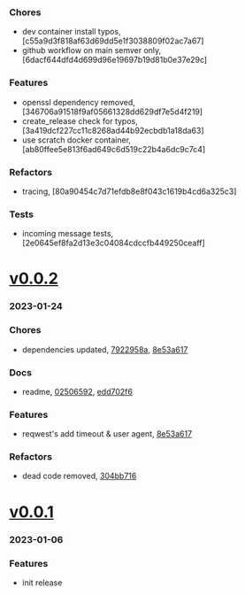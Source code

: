 ### Chores
+ dev container install typos, [c55a9d3f818af63d69dd5e1f3038809f02ac7a67]
+ github workflow on main semver only, [6dacf644dfd4d699d96e19697b19d81b0e37e29c]

### Features
+ openssl dependency removed, [346706a91518f9af05661328dd629df7e5d4f219]
+ create_release check for typos, [3a419dcf227cc11c8268ad44b92ecbdb1a18da63]
+ use scratch docker container, [ab80ffee5e813f6ad649c6d519c22b4a6dc9c7c4]

### Refactors
+ tracing, [80a90454c7d71efdb8e8f043c1619b4cd6a325c3]

### Tests
+ incoming message tests, [2e0645ef8fa2d13e3c04084cdccfb449250ceaff]

# <a href='https://github.com/mrjackwills/flightbox_backend/releases/tag/v0.0.2'>v0.0.2</a>
### 2023-01-24

### Chores
+ dependencies updated, [7922958a](https://github.com/mrjackwills/flightbox_backend/commit/7922958a78a7e948df8e238ea285d79970ba6387), [8e53a617](https://github.com/mrjackwills/flightbox_backend/commit/8e53a6174747d0fb7472de962f2dcb7b434e665a)

### Docs
+ readme, [02506592](https://github.com/mrjackwills/flightbox_backend/commit/02506592ec924180ea2652e1ca5c1017e2c75654), [edd702f6](https://github.com/mrjackwills/flightbox_backend/commit/edd702f6b0bfad5d185872855f72bbff3629e99b)

### Features
+ reqwest's add timeout & user agent, [8e53a617](https://github.com/mrjackwills/flightbox_backend/commit/8e53a6174747d0fb7472de962f2dcb7b434e665a)

### Refactors
+ dead code removed, [304bb716](https://github.com/mrjackwills/flightbox_backend/commit/304bb716ec61fafc4f1d8f2683e4e3972f897a31)

# <a href='https://github.com/mrjackwills/flightbox_backend/releases/tag/v0.0.1'>v0.0.1</a>
### 2023-01-06

### Features
+ init release
